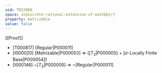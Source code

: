 ```yaml
---
uid: T022068
space: indiscrete-rational-extension-of-mathbb{r}
property: metrizable
value: false
---
```

[[Proof]]

* [T000817] [Regular|P000011]
* [I000020] [Metrizable|P000053] => ([$T_3$|P000005] + [$\sigma$-Locally Finite Base|P000054])
* [I000146] ~[$T_3$|P000005] => ~[Regular|P000011]

